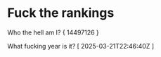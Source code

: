 # Fuck the rankings

Who the hell am I?
{ 14497126 }

What fucking year is it?
[ 2025-03-21T22:46:40Z ]
